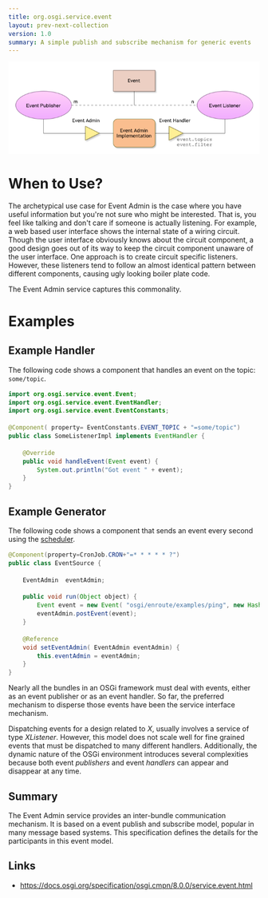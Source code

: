 ```yaml
---
title: org.osgi.service.event
layout: prev-next-collection
version: 1.0
summary: A simple publish and subscribe mechanism for generic events 
---
```


![Event Admin Collaboration Diagram](/img/services/org.osgi.service.event.overview.png)

# When to Use?

The archetypical use case for Event Admin is the case where you have useful information but you're not sure who might be interested. That is, you feel like talking and don't care if someone is actually listening. For example, a web based user interface shows the internal state of a wiring circuit. Though the user interface obviously knows about the circuit component, a good design goes out of its way to keep the circuit component unaware of the user interface. One approach is to create circuit specific listeners. However, these listeners tend to follow an almost identical pattern between different components, causing ugly looking boiler plate code.

The Event Admin service captures this commonality.

# Examples 

## Example Handler

The following code shows a component that handles an event on the topic: `some/topic`. 

```java
import org.osgi.service.event.Event;
import org.osgi.service.event.EventHandler;
import org.osgi.service.event.EventConstants;

@Component( property= EventConstants.EVENT_TOPIC + "=some/topic")
public class SomeListenerImpl implements EventHandler {

	@Override
	public void handleEvent(Event event) {
		System.out.println("Got event " + event);
	}
}
```

## Example Generator

The following code shows a component that sends an event every second using the [scheduler][scheduler]. 

```java
@Component(property=CronJob.CRON+"=* * * * * ?")
public class EventSource {

	EventAdmin	eventAdmin;
	
	public void run(Object object) {
		Event event = new Event( "osgi/enroute/examples/ping", new HashMap<String,Object>() );
		eventAdmin.postEvent(event);
	}
	
	@Reference
	void setEventAdmin( EventAdmin eventAdmin) {
		this.eventAdmin = eventAdmin;
	}
}
```




Nearly all the bundles in an OSGi framework must deal with events, either as an event publisher or as an event handler. So far, the preferred mechanism to disperse those events have been the service interface mechanism.

Dispatching events for a design related to _X_, usually involves a service of type _XListener_. However, this model does not scale well for fine grained events that must be dispatched to many different handlers. Additionally, the dynamic nature of the OSGi environment introduces several complexities because both event _publishers_ and event _handlers_ can appear and disappear at any time.

## Summary

The Event Admin service provides an inter-bundle communication mechanism. It is based on a event publish and subscribe model, popular in many message based systems.
This specification defines the details for the participants in this event model.

## Links

- <https://docs.osgi.org/specification/osgi.cmpn/8.0.0/service.event.html>


[scheduler]: /services/osgi.enroute.scheduler.api.html
